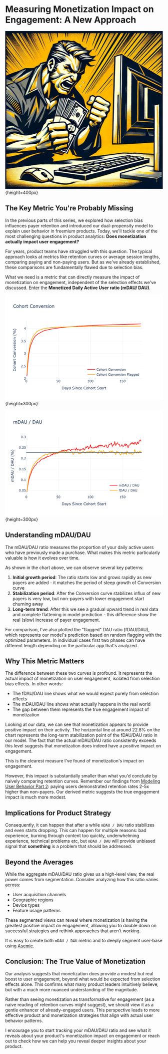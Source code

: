 # Measuring Monetization Impact on Engagement: A New Approach

![Monetization Impact on Engagement](public/img/Measuring-Monetization-Impact.jpg){height=400px}

## The Key Metric You're Probably Missing

In the previous parts of this series, we explored how selection bias influences payer retention and introduced our dual-propensity model to explain user behavior in freemium products. Today, we'll tackle one of the most challenging questions in product analytics: **Does monetization actually impact user engagement?**

For years, product teams have struggled with this question. The typical approach looks at metrics like retention curves or average session lengths, comparing paying and non-paying users. But as we've already established, these comparisons are fundamentally flawed due to selection bias.

What we need is a metric that can directly measure the impact of monetization on engagement, independent of the selection effects we've discussed. Enter the **Monetized Daily Active User ratio (mDAU/
DAU)**.

![Conversion Curve](public/img/optimal-conversion.png){height=300px}

![Monetized Daily Active Users ratio chart](public/img/mDAU-over-DAU.png){height=300px}

## Understanding mDAU/DAU

The mDAU/DAU ratio measures the proportion of your daily active users who have previously made a purchase. What makes this metric particularly valuable is how it evolves over time.

As shown in the chart above, we can observe several key patterns:

1. **Initial growth period**: The ratio starts low and grows rapidly as new payers are added - it matches the period of steep growth of Conversion curve
2. **Stabilization period**: After the Conversion curve stabilizes influx of new payers is very low, but non-payers with lower engagement start churning away
3. **Long-term trend**: After this we see a gradual upward trend in real data and complete flattening in model prediction - this difference show the real (slow) increase of payer engagement.

For comparison, I've also plotted the "flagged" DAU ratio (fDAU/DAU), which represents our model's prediction based on random flagging with the optimized parameters. In individual cases first two phases can have different length depending on the particular app that's analyzed.

## Why This Metric Matters

The difference between these two curves is profound. It represents the actual impact of monetization on user engagement, isolated from selection bias effects. In other words:

- The fDAU/DAU line shows what we would expect purely from selection effects
- The mDAU/DAU line shows what actually happens in the real world
- The gap between them represents the true engagement impact of monetization

Looking at our data, we can see that monetization appears to provide positive impact on their activity. The horizontal line at around 22.8% on the chart represents the long-term stabilization point of the fDAU/DAU ratio in our model. The fact that the actual mDAU/DAU ratio consistently exceeds this level suggests that monetization does indeed have a positive impact on engagement.

This is the clearest measure I've found of monetization's impact on engagement. 

However, this impact is substantially smaller than what you'd conclude by naively comparing retention curves. Remember our findings from [Modeling User Behavior Part 2](Modeling-User-Behavior-in-Freemium-Part-2.md): paying users demonstrated retention rates 2-5x higher than non-payers. Our derived metric suggests the true engagement impact is much more modest.

## Implications for Product Strategy

Consequently, it can happen that after a while `mDAU / DAU` ratio stabilizes and even starts dropping. This can happen for multiple reasons: bad experience, burning through content too quickly, underwhelming experience, technical problems etc, but `mDAU / DAU` will provide unbiased signal that **something** is a problem that should be addressed.

## Beyond the Averages

While the aggregate mDAU/DAU ratio gives us a high-level view, the real power comes from segmentation. Consider analyzing how this ratio varies across:

- User acquisition channels
- Geographic regions
- Device types
- Feature usage patterns

These segmented views can reveal where monetization is having the greatest positive impact on engagement, allowing you to double down on successful strategies and rethink approaches that aren't working.

It is easy to create both `mDAU / DAU` metric and to deeply segment user-base using [Asemic](https://asemicanalytics.com/). 

## Conclusion: The True Value of Monetization

Our analysis suggests that monetization does provide a modest but real boost to user engagement, beyond what would be expected from selection effects alone. This confirms what many product leaders intuitively believe, but with a much more nuanced understanding of the magnitude.

Rather than seeing monetization as transformative for engagement (as a naive reading of retention curves might suggest), we should view it as a gentle enhancer of already-engaged users. This perspective leads to more effective product and monetization strategies that align with actual user behavior patterns.

I encourage you to start tracking your mDAU/DAU ratio and see what it reveals about your product's monetization impact on engagement or reach out to check how we can help you reveal deeper insights about your product.
